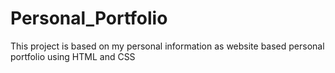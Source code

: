 # Personal_Portfolio
This project is based on my personal information as website based personal portfolio using HTML and CSS
